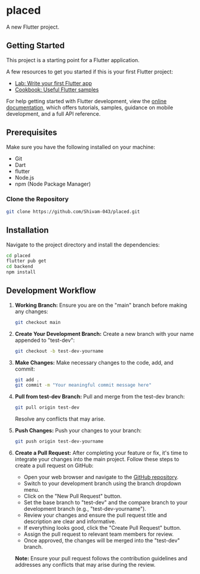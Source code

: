# placed

A new Flutter project.

## Getting Started

This project is a starting point for a Flutter application.

A few resources to get you started if this is your first Flutter project:

- [Lab: Write your first Flutter app](https://docs.flutter.dev/get-started/codelab)
- [Cookbook: Useful Flutter samples](https://docs.flutter.dev/cookbook)

For help getting started with Flutter development, view the
[online documentation](https://docs.flutter.dev/), which offers tutorials,
samples, guidance on mobile development, and a full API reference.

## Prerequisites

Make sure you have the following installed on your machine:

- Git
- Dart
- flutter 
- Node.js
- npm (Node Package Manager)

### Clone the Repository

```bash
git clone https://github.com/Shivam-043/placed.git
```

## Installation

Navigate to the project directory and install the dependencies:

```bash
cd placed
flutter pub get
cd backend
npm install
```

## Development Workflow

1. **Working Branch:**
   Ensure you are on the "main" branch before making any changes:

   ```bash
   git checkout main
   ```

2. **Create Your Development Branch:**
   Create a new branch with your name appended to "test-dev":
   ```bash
   git checkout -b test-dev-yourname
   ```
3. **Make Changes:**
   Make necessary changes to the code, add, and commit:
   ```bash
   git add .
   git commit -m "Your meaningful commit message here"
   ```
4. **Pull from test-dev Branch:**
    Pull and merge from the test-dev branch:
   ```bash
   git pull origin test-dev
   ```
   Resolve any conflicts that may arise.
4. **Push Changes:**
   Push your changes to your branch:
   ```bash
   git push origin test-dev-yourname
   ```
5. **Create a Pull Request:**
   After completing your feature or fix, it's time to integrate your changes into the main project. Follow these steps to create a pull request on GitHub:

   - Open your web browser and navigate to the [GitHub repository](https://github.com/Shivam-043/placed.git).
   - Switch to your development branch using the branch dropdown menu.
   - Click on the "New Pull Request" button.
   - Set the base branch to "test-dev" and the compare branch to your development branch (e.g., "test-dev-yourname").
   - Review your changes and ensure the pull request title and description are clear and informative.
   - If everything looks good, click the "Create Pull Request" button.
   - Assign the pull request to relevant team members for review.
   - Once approved, the changes will be merged into the "test-dev" branch.

   **Note:** Ensure your pull request follows the contribution guidelines and addresses any conflicts that may arise during the review.
